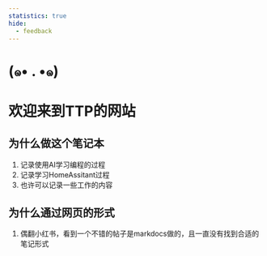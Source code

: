 ```yaml
---
statistics: true
hide:
  - feedback
---
```


# (๑• . •๑)

# 欢迎来到TTP的网站

## 为什么做这个笔记本
1. 记录使用AI学习编程的过程
2. 记录学习HomeAssitant过程
3. 也许可以记录一些工作的内容

## 为什么通过网页的形式

1. 偶翻小红书，看到一个不错的帖子是markdocs做的，且一直没有找到合适的笔记形式